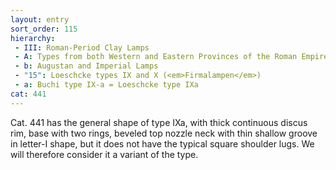 ```yaml
---
layout: entry
sort_order: 115
hierarchy:
 - III: Roman-Period Clay Lamps
 - A: Types from both Western and Eastern Provinces of the Roman Empire
 - b: Augustan and Imperial Lamps
 - "15": Loeschcke types IX and X (<em>Firmalampen</em>)
 - a: Buchi type IX-a = Loeschcke type IXa
cat: 441
---
```


Cat. 441 has the general shape of type IXa, with thick continuous discus rim, base with two rings, beveled top nozzle neck with thin shallow groove in letter-I shape, but it does not have the typical square shoulder lugs. We will therefore consider it a variant of the type.
